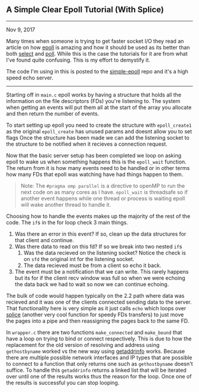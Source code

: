 ## A Simple Clear Epoll Tutorial (With Splice)

---

Nov 9, 2017

Many times when someone is trying to get faster socket I/O they read an article on how [epoll](http://man7.org/linux/man-pages/man7/epoll.7.html)
is amazing and how it should be used as its better than both [select](http://man7.org/linux/man-pages/man2/select.2.html) and [poll](http://man7.org/linux/man-pages/man2/poll.2.html).
While this is the case the tutorials for it are from what I've found quite confusing. This is my effort to demystify it.

The code I'm using in this is posted to the [simple-epoll](https://github.com/isaacmorneau/simple-epoll) repo and it's a high speed echo server.

---

Starting off in `main.c` epoll works by having a structure that holds all the information on the file descriptors (FDs) you're listening to.
The system when getting an events will put them all at the start of the array you allocate and then return the number of events.

To start setting up epoll you need to create the structure with `epoll_create1` as the original `epoll_create` has unused params and doesnt allow you to set flags
Once the structure has been made we can add the listening socket to the structure to be notified when it recieves a connection request.

Now that the basic server setup has been completed we loop on asking epoll to wake us when something happens this is the `epoll_wait` function.
The return from it is how many events need to be handled or in other terms how many FDs that epoll was watching have had things happen to them.

> Note: The `#pragma omp parallel` is a directive to openMP to run the next code on as many cores as I have. 
`epoll_wait` is threadsafe so if another event happens while one thread or process is waiting epoll will wake another thread to handle it.

Choosing how to handle the events makes up the majority of the rest of the code. The `if`s in the for loop check 3 main things.

1. Was there an error in this event? If so, clean up the data structures for that client and continue.
2. Was there data to read on this fd? If so we break into two nested `if`s
    1. Was the data recieved on the listening socket? Notice the check is on `sfd` the original int for the listening socket.
    2. The data recieved must be from a client so echo it back.
3. The event must be a notification that we can write. This rarely happens but its for if the client recv window was full so when we were echoing the data back we had to wait so now we can continue echoing.

The bulk of code would happen typically on the 2.2 path where data was recieved and it was one of the clients connected sending data to the server. That functionality here is very simple as it just calls `echo`
which loops over [splice](http://man7.org/linux/man-pages/man2/splice.2.html) (another very cool function for speedy FDs transfers)
to just move the pages into a pipe and then reassigning the pages back to the same FD.

In `wrapper.c` there are two functions `make_connected` and `make_bound` that have a loop on trying to bind or connect respectively. This is due to how the replacement for the old version of resolving and address using 
`gethostbyname` worked vs the new way using [getaddrinfo](http://man7.org/linux/man-pages/man3/getaddrinfo.3.html) works. Because there are multiple possible network interfaces and IP types that are possible to connect
to a function that only returns one such as `gethostbyname` doesn't suffice. To handle this `getaddrinfo` returns a linked list that will be iterated over until one of the results works thus the reason for the loop. Once
one of the results is successful you can stop looping.
